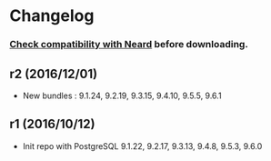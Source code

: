 # Changelog

### [Check compatibility with Neard](https://github.com/crazy-max/neard/wiki/binPostgreSQL#latest) before downloading.

## r2 (2016/12/01)

* New bundles : 9.1.24, 9.2.19, 9.3.15, 9.4.10, 9.5.5, 9.6.1

## r1 (2016/10/12)

* Init repo with PostgreSQL 9.1.22, 9.2.17, 9.3.13, 9.4.8, 9.5.3, 9.6.0
